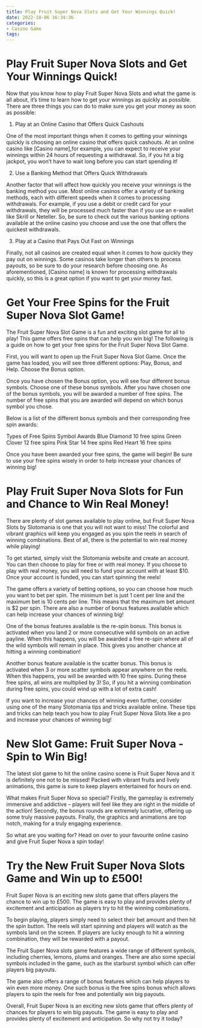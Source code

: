 ```yaml
---
title: Play Fruit Super Nova Slots and Get Your Winnings Quick!
date: 2022-10-06 16:34:36
categories:
- Casino Game
tags:
---
```



#  Play Fruit Super Nova Slots and Get Your Winnings Quick!

Now that you know how to play Fruit Super Nova Slots and what the game is all about, it’s time to learn how to get your winnings as quickly as possible. There are three things you can do to make sure you get your money as soon as possible:

1. Play at an Online Casino that Offers Quick Cashouts

One of the most important things when it comes to getting your winnings quickly is choosing an online casino that offers quick cashouts. At an online casino like [Casino name],for example, you can expect to receive your winnings within 24 hours of requesting a withdrawal. So, if you hit a big jackpot, you won’t have to wait long before you can start spending it!

2. Use a Banking Method that Offers Quick Withdrawals

Another factor that will affect how quickly you receive your winnings is the banking method you use. Most online casinos offer a variety of banking methods, each with different speeds when it comes to processing withdrawals. For example, if you use a debit or credit card for your withdrawals, they will be processed much faster than if you use an e-wallet like Skrill or Neteller. So, be sure to check out the various banking options available at the online casino you choose and use the one that offers the quickest withdrawals.

3. Play at a Casino that Pays Out Fast on Winnings

Finally, not all casinos are created equal when it comes to how quickly they pay out on winnings. Some casinos take longer than others to process payouts, so be sure to do your research before choosing one. As aforementioned, [Casino name] is known for processing withdrawals quickly, so this is a great option if you want to get your money fast.

#  Get Your Free Spins for the Fruit Super Nova Slot Game!

The Fruit Super Nova Slot Game is a fun and exciting slot game for all to play! This game offers free spins that can help you win big! The following is a guide on how to get your free spins for the Fruit Super Nova Slot Game.

First, you will want to open up the Fruit Super Nova Slot Game. Once the game has loaded, you will see three different options: Play, Bonus, and Help. Choose the Bonus option.

Once you have chosen the Bonus option, you will see four different bonus symbols. Choose one of these bonus symbols. After you have chosen one of the bonus symbols, you will be awarded a number of free spins. The number of free spins that you are awarded will depend on which bonus symbol you chose.

Below is a list of the different bonus symbols and their corresponding free spin awards:

Types of Free Spins Symbol Awards Blue Diamond 10 free spins Green Clover 12 free spins Pink Star 14 free spins Red Heart 16 free spins

Once you have been awarded your free spins, the game will begin! Be sure to use your free spins wisely in order to help increase your chances of winning big!

#  Play Fruit Super Nova Slots for Fun and Chance to Win Real Money!

There are plenty of slot games available to play online, but Fruit Super Nova Slots by Slotomania is one that you will not want to miss! The colorful and vibrant graphics will keep you engaged as you spin the reels in search of winning combinations. Best of all, there is the potential to win real money while playing!

To get started, simply visit the Slotomania website and create an account. You can then choose to play for free or with real money. If you choose to play with real money, you will need to fund your account with at least $10. Once your account is funded, you can start spinning the reels!

The game offers a variety of betting options, so you can choose how much you want to bet per spin. The minimum bet is just 1 cent per line and the maximum bet is 10 cents per line. This means that the maximum bet amount is $2 per spin. There are also a number of bonus features available which can help increase your chances of winning big!

One of the bonus features available is the re-spin bonus. This bonus is activated when you land 2 or more consecutive wild symbols on an active payline. When this happens, you will be awarded a free re-spin where all of the wild symbols will remain in place. This gives you another chance at hitting a winning combination!

Another bonus feature available is the scatter bonus. This bonus is activated when 3 or more scatter symbols appear anywhere on the reels. When this happens, you will be awarded with 10 free spins. During these free spins, all wins are multiplied by 3! So, if you hit a winning combination during free spins, you could wind up with a lot of extra cash!

If you want to increase your chances of winning even further, consider using one of the many Slotomania tips and tricks available online. These tips and tricks can help teach you how to play Fruit Super Nova Slots like a pro and increase your chances of winning big!

#  New Slot Game: Fruit Super Nova - Spin to Win Big!

The latest slot game to hit the online casino scene is Fruit Super Nova and it is definitely one not to be missed! Packed with vibrant fruits and lively animations, this game is sure to keep players entertained for hours on end.

What makes Fruit Super Nova so special? Firstly, the gameplay is extremely immersive and addictive – players will feel like they are right in the middle of the action! Secondly, the bonus rounds are extremely lucrative, offering up some truly massive payouts. Finally, the graphics and animations are top notch, making for a truly engaging experience.

So what are you waiting for? Head on over to your favourite online casino and give Fruit Super Nova a spin today!

#  Try the New Fruit Super Nova Slots Game and Win up to £500!

Fruit Super Nova is an exciting new slots game that offers players the chance to win up to £500. The game is easy to play and provides plenty of excitement and anticipation as players try to hit the winning combinations.

To begin playing, players simply need to select their bet amount and then hit the spin button. The reels will start spinning and players will watch as the symbols land on the screen. If players are lucky enough to hit a winning combination, they will be rewarded with a payout.

The Fruit Super Nova slots game features a wide range of different symbols, including cherries, lemons, plums and oranges. There are also some special symbols included in the game, such as the starburst symbol which can offer players big payouts.

The game also offers a range of bonus features which can help players to win even more money. One such bonus is the free spins bonus which allows players to spin the reels for free and potentially win big payouts.

Overall, Fruit Super Nova is an exciting new slots game that offers plenty of chances for players to win big payouts. The game is easy to play and provides plenty of excitement and anticipation. So why not try it today?